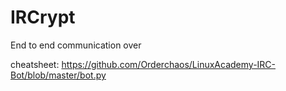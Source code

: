 # IRCrypt
End to end communication over

cheatsheet:
https://github.com/Orderchaos/LinuxAcademy-IRC-Bot/blob/master/bot.py
